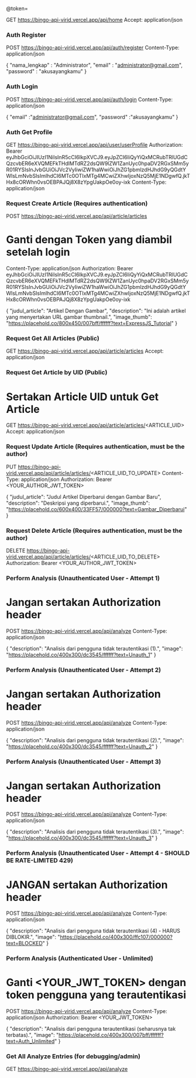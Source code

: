 @token=

GET https://bingo-api-virid.vercel.app/api/home
Accept: application/json


### Auth Register
POST https://bingo-api-virid.vercel.app/api/auth/register
Content-Type: application/json

{
"nama_lengkap" : "Administrator",
"email" : "administrator@gmail.com",
"password" : "akusayangkamu"
}

### Auth Login
POST https://bingo-api-virid.vercel.app/api/auth/login
Content-Type: application/json

{
"email" :"administrator@gmail.com",
"password" :"akusayangkamu"
}


### Auth Get Profile
GET https://bingo-api-virid.vercel.app/api/user/userProfile
Authorization: Bearer eyJhbGciOiJIUzI1NiIsInR5cCI6IkpXVCJ9.eyJpZCI6IiQyYiQxMCRubTRlUGdCQzcvbER6eXVQMEFkTHdlMTdRZ2dsQW9lZW1ZanUyc0hpaDV2RGxSMm5yR01RYSIsInJvbGUiOiJVc2VyIiwiZW1haWwiOiJhZG1pbmlzdHJhdG9yQGdtYWlsLmNvbSIsImlhdCI6MTc0OTIxMTg4MCwiZXhwIjoxNzQ5MjE1NDgwfQ.jkTHx8cORWhn0vsOEBPAJQj8X8zYpgUakpOe0oy-ixk
Content-Type: application/json

### Request Create Article (Requires authentication)
POST https://bingo-api-virid.vercel.app/api/article/articles
# Ganti dengan Token yang diambil setelah login
Content-Type: application/json
Authorization: Bearer eyJhbGciOiJIUzI1NiIsInR5cCI6IkpXVCJ9.eyJpZCI6IiQyYiQxMCRubTRlUGdCQzcvbER6eXVQMEFkTHdlMTdRZ2dsQW9lZW1ZanUyc0hpaDV2RGxSMm5yR01RYSIsInJvbGUiOiJVc2VyIiwiZW1haWwiOiJhZG1pbmlzdHJhdG9yQGdtYWlsLmNvbSIsImlhdCI6MTc0OTIxMTg4MCwiZXhwIjoxNzQ5MjE1NDgwfQ.jkTHx8cORWhn0vsOEBPAJQj8X8zYpgUakpOe0oy-ixk

{
"judul_article": "Artikel Dengan Gambar",
"description": "Ini adalah artikel yang menyertakan URL gambar thumbnail.",
"image_thumb": "https://placehold.co/800x450/007bff/ffffff?text=ExpressJS_Tutorial"
}

### Request Get All Articles (Public)
GET https://bingo-api-virid.vercel.app/api/article/articles
Accept: application/json

### Request Get Article by UID (Public)
# Sertakan Article UID untuk Get Article
GET https://bingo-api-virid.vercel.app/api/article/articles/<ARTICLE_UID>
Accept: application/json

### Request Update Article (Requires authentication, must be the author)
PUT https://bingo-api-virid.vercel.app/api/article/articles/<ARTICLE_UID_TO_UPDATE>
Content-Type: application/json
Authorization: Bearer <YOUR_AUTHOR_JWT_TOKEN>

{
"judul_article": "Judul Artikel Diperbarui dengan Gambar Baru",
"description": "Deskripsi yang diperbarui.",
"image_thumb": "https://placehold.co/600x400/33FF57/000000?text=Gambar_Diperbarui"
}

### Request Delete Article (Requires authentication, must be the author)
DELETE https://bingo-api-virid.vercel.app/api/article/articles/<ARTICLE_UID_TO_DELETE>
Authorization: Bearer <YOUR_AUTHOR_JWT_TOKEN>

### Perform Analysis (Unauthenticated User - Attempt 1)
# Jangan sertakan Authorization header
POST https://bingo-api-virid.vercel.app/api/analyze
Content-Type: application/json

{
"description": "Analisis dari pengguna tidak terautentikasi (1).",
"image": "https://placehold.co/400x300/dc3545/ffffff?text=Unauth_1"
}

### Perform Analysis (Unauthenticated User - Attempt 2)
# Jangan sertakan Authorization header
POST https://bingo-api-virid.vercel.app/api/analyze
Content-Type: application/json

{
"description": "Analisis dari pengguna tidak terautentikasi (2).",
"image": "https://placehold.co/400x300/dc3545/ffffff?text=Unauth_2"
}

### Perform Analysis (Unauthenticated User - Attempt 3)
# Jangan sertakan Authorization header
POST https://bingo-api-virid.vercel.app/api/analyze
Content-Type: application/json

{
"description": "Analisis dari pengguna tidak terautentikasi (3).",
"image": "https://placehold.co/400x300/dc3545/ffffff?text=Unauth_3"
}

### Perform Analysis (Unauthenticated User - Attempt 4 - SHOULD BE RATE-LIMITED 429)
# JANGAN sertakan Authorization header
POST https://bingo-api-virid.vercel.app/api/analyze
Content-Type: application/json

{
"description": "Analisis dari pengguna tidak terautentikasi (4) - HARUS DIBLOKIR.",
"image": "https://placehold.co/400x300/ffc107/000000?text=BLOCKED"
}

### Perform Analysis (Authenticated User - Unlimited)
# Ganti <YOUR_JWT_TOKEN> dengan token pengguna yang terautentikasi
POST https://bingo-api-virid.vercel.app/api/analyze
Content-Type: application/json
Authorization: Bearer <YOUR_JWT_TOKEN>

{
"description": "Analisis dari pengguna terautentikasi (seharusnya tak terbatas).",
"image": "https://placehold.co/400x300/007bff/ffffff?text=Auth_Unlimited"
}

### Get All Analyze Entries (for debugging/admin)
GET https://bingo-api-virid.vercel.app/api/analyze